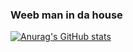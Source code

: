 ### Weeb man in da house

[![Anurag's GitHub stats](https://github-readme-stats.vercel.app/api?username=Matthiiass)](https://github.com/Matthiiass/github-readme-stats)

<!--
**Matthiiass/Matthiiass** is a ✨ _special_ ✨ repository because its `README.md` (this file) appears on your GitHub profile.

Here are some ideas to get you started:

- 🔭 I’m currently working on ...
- 🌱 I’m currently learning ...
- 👯 I’m looking to collaborate on ...
- 🤔 I’m looking for help with ...
- 💬 Ask me about ...
- 📫 How to reach me: ...
- 😄 Pronouns: ...
- ⚡ Fun fact: ...
-->
